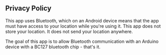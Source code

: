 ## Privacy Policy

This app uses Bluetooth, which on an Android device means that the app must have access to your location while you're using it.  This app does not store your location.  It does not send your location anywhere.

The goal of this app is to allow Bluetooth communication with an Arduino device with a BC127 bluetooth chip - that's it.
